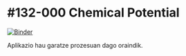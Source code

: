 # #132-000 Chemical Potential

[![Binder](https://mybinder.org/badge_logo.svg)](https://mybinder.org/v2/gh/Ikergym/MinervaLab/AplikazioBerriak?filepath=apps%2Fstat_mech%2FFermi_Dirac.ipynb)

Aplikazio hau garatze prozesuan dago oraindik.
